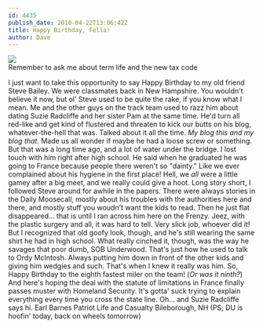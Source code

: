 ```yaml
---
id: 4435
publish_date: 2010-04-22T13:06:42Z
title: Happy Birthday, Fella!
author: Dave
---
```

![](http://www.flagstafffrenzy.org/wp-content/uploads/2010/04/earl.jpg)  
Remember to ask me about term life and the new tax code

I just want to take this opportunity to say Happy Birthday to my old friend Steve Bailey. We were classmates back in New Hampshire. You wouldn't believe it now, but ol' Steve used to be quite the rake, if you know what I mean. Me and the other guys on the track team used to razz him about dating Suzie Radcliffe and her sister Pam at the same time. He'd turn all red-like and get kind of flustered and threaten to kick our butts on his blog, whatever-the-hell that was. Talked about it all the time. _My blog this and my blog that._ Made us all wonder if maybe he had a loose screw or something. But that was a long time ago, and a lot of water under the bridge. I lost touch with him right after high school. He said when he graduated he was going to France because people there weren't so "dainty." Like we ever complained about his hygiene in the first place! Hell, we _all_ were a little gamey after a big meet, and we really could give a hoot. Long story short, I followed Steve around for awhile in the papers. There were always stories in the Daily Moosecall, mostly about his troubles with the authorities here and there, and mostly stuff you woudn't want the kids to read. Then he just flat disappeared... that is until I ran across him here on the Frenzy. Jeez, with the plastic surgery and all, it was hard to tell. Very slick job, whoever did it! But I recognized that old goofy look, though, and he's still wearing the same shirt he had in high school. What really cinched it, though, was the way he savages that poor dumb, SOB Underwood. That's just how he used to talk to Ordy McIntosh. Always putting him down in front of the other kids and giving him wedgies and such. That's when I knew it really was him. So, Happy Birthday to the eighth fastest miler on the team! (_Or was it ninth?_) And here's hoping the deal with the statute of limitations in France finally passes muster with Homeland Security. It's gotta' suck trying to explain everything every time you cross the state line. Oh... and Suzie Radcliffe says hi. Earl Barnes Patriot Life and Casualty Bileborough, NH (PS; DU is hoofin' today, back on wheels tomorrow)